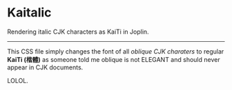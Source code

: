 # Kaitalic
Rendering italic CJK characters as KaiTi in Joplin.

***

This CSS file simply changes the font of all *oblique CJK charaters* to regular **KaiTi (楷體)** as someone told me oblique is not ELEGANT and should never appear in CJK documents. 

LOLOL. 

